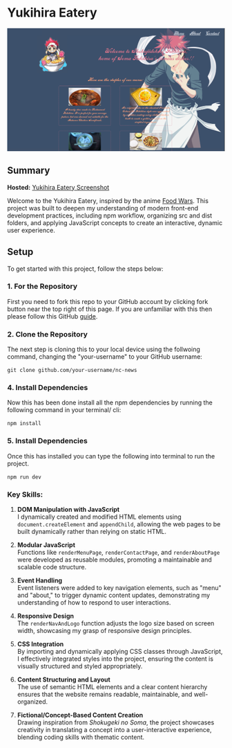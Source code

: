 # Yukihira Eatery

![Yukihira Eatery Screenshot](./src/img/demo.png)

## Summary

**Hosted:** [Yukihira Eatery Screenshot](https://blurryq.github.io/yukihia-eatery/)

Welcome to the Yukihira Eatery, inspired by the anime [Food Wars](https://shokugekinosoma.fandom.com/wiki/Shokugeki_no_Soma). This project was built to deepen my understanding of modern front-end development practices, including npm workflow, organizing src and dist folders, and applying JavaScript concepts to create an interactive, dynamic user experience.

## Setup

To get started with this project, follow the steps below:

### 1. For the Repository

First you need to fork this repo to your GitHub account by clicking fork button near the top right of this page. If you are unfamiliar with this then please follow this GitHub [guide](https://docs.github.com/en/pull-requests/collaborating-with-pull-requests/working-with-forks/fork-a-repo).

### 2. Clone the Repository

The next step is cloning this to your local device using the follwoing command, changing the "your-username" to your GitHub username:

```
git clone github.com/your-username/nc-news
```

### 4. Install Dependencies

Now this has been done install all the npm dependencies by running the following command in your terminal/ cli:

```
npm install
```

### 5. Install Dependencies

Once this has installed you can type the following into terminal to run the project.

```
npm run dev
```

### Key Skills:

1. **DOM Manipulation with JavaScript**  
   I dynamically created and modified HTML elements using `document.createElement` and `appendChild`, allowing the web pages to be built dynamically rather than relying on static HTML.

2. **Modular JavaScript**  
   Functions like `renderMenuPage`, `renderContactPage`, and `renderAboutPage` were developed as reusable modules, promoting a maintainable and scalable code structure.

3. **Event Handling**  
   Event listeners were added to key navigation elements, such as "menu" and "about," to trigger dynamic content updates, demonstrating my understanding of how to respond to user interactions.

4. **Responsive Design**  
   The `renderNavAndLogo` function adjusts the logo size based on screen width, showcasing my grasp of responsive design principles.

5. **CSS Integration**  
   By importing and dynamically applying CSS classes through JavaScript, I effectively integrated styles into the project, ensuring the content is visually structured and styled appropriately.

6. **Content Structuring and Layout**  
   The use of semantic HTML elements and a clear content hierarchy ensures that the website remains readable, maintainable, and well-organized.

7. **Fictional/Concept-Based Content Creation**  
   Drawing inspiration from _Shokugeki no Soma_, the project showcases creativity in translating a concept into a user-interactive experience, blending coding skills with thematic content.
